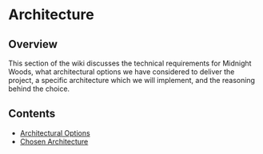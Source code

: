 # Architecture

## Overview
This section of the wiki discusses the technical requirements for Midnight Woods, what architectural options we have considered to deliver the project, a specific architecture which we will implement, and the reasoning behind the choice.

## Contents
[//]: # (You need to populate these pages, they are part of your grades)
* [Architectural Options](options.md)
* [Chosen Architecture](architecture.md)
